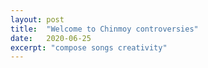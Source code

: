 ```yaml
---
layout: post
title:  "Welcome to Chinmoy controversies"
date:   2020-06-25
excerpt: "compose songs creativity"
---
```

